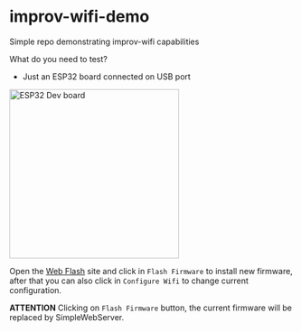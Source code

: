 # improv-wifi-demo
Simple repo demonstrating improv-wifi capabilities

What do you need to test?
- Just an ESP32 board connected on USB port
<img src="https://www.espressif.com/sites/default/files/dev-board/ESP32-DevKitC%28ESP32-WROVER-E%29%20_0.png" alt="ESP32 Dev board" style="height: 300px;"/>


Open the [Web Flash](https://jnthas.github.io/improv-wifi-demo/) site and click in `Flash Firmware` to install new firmware, after that you can also click in `Configure Wifi` to change current configuration.



**ATTENTION**
Clicking on `Flash Firmware` button, the current firmware will be replaced by SimpleWebServer. 
